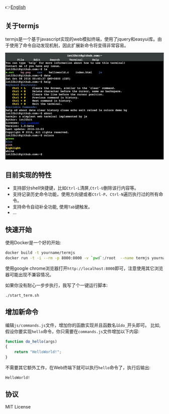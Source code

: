 👉[English](README.md)

## 关于termjs

termjs是一个基于javascript实现的web模拟终端，使用了jquery和easyui库。由于使用了命令自动发现机制，因此扩展新命令将变得非常容易。

![screenshot](img/screenshot.jpg)

## 目前实现的特性

* 支持部分shell快捷键，比如`Ctrl-L`清屏,`Ctrl-U`删除该行内容等。
* 支持记录历史命令功能，使用方向键或者`Ctrl-P`、`Ctrl-N`遍历执行过的所有命令。
* 支持命令自动补全功能, 使用`Tab`键触发。
* ...

## 快速开始

使用Docker是一个好的开始:

```sh
docker build -t yourname/termjs
docker run -t -i --rm -p 8000:8000 -v `pwd`:/root  --name termjs yourname/termjs
```

使用google chrome浏览器打开`http://localhost:8000`即可，注意使用其它浏览器可能出现不兼容情况。

如果你没有耐心一步步执行，我写了个一键运行脚本:

```
./start_term.sh
```

## 增加新命令

编辑`js/commands.js`文件，增加你的函数实现并且函数名以`do_`开头即可。 比如, 假设你要实现`hello`命令，你只需要在`commands.js`文件增加以下内容:

```js
function do_hello(args)
{
	return "HelloWorld!";
}
```

不需要其它额外工作，在Web终端下就可以执行`hello`命令了，执行后输出:

```
HelloWorld!
```

## 协议

MIT License